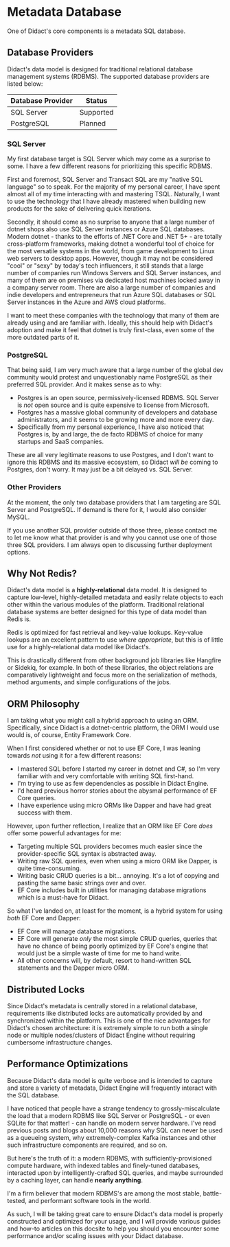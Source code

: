 # Metadata Database

One of Didact's core components is a metadata SQL database.

## Database Providers

Didact's data model is designed for traditional relational database management systems (RDBMS). The supported database providers are listed below:

| Database Provider | Status |
| --- | --- |
| SQL Server | Supported |
| PostgreSQL | Planned |

### SQL Server

My first database target is SQL Server which may come as a surprise to some. I have a few different reasons for prioritizing this specific RDBMS.

First and foremost, SQL Server and Transact SQL are my "native SQL language" so to speak. For the majority of my personal career, I have spent almost all of my time interacting with and mastering TSQL. Naturally, I want to use the technology that I have already mastered when building new products for the sake of delivering quick iterations.

Secondly, it should come as no surprise to anyone that a large number of dotnet shops also use SQL Server instances or Azure SQL databases. Modern dotnet - thanks to the efforts of .NET Core and .NET 5+ - are totally cross-platform frameworks, making dotnet a wonderful tool of choice for the most versatile systems in the world, from game development to Linux web servers to desktop apps. However, though it may not be considered "cool" or "sexy" by today's tech influencers, it still stands that a large number of companies run Windows Servers and SQL Server instances, and many of them are on premises via dedicated host machines locked away in a company server room. There are also a large number of companies and indie developers and entrepreneurs that run Azure SQL databases or SQL Server instances in the Azure and AWS cloud platforms.

I want to meet these companies with the technology that many of them are already using and are familiar with. Ideally, this should help with Didact's adoption and make it feel that dotnet is truly first-class, even some of the more outdated parts of it.

### PostgreSQL

That being said, I am very much aware that a large number of the global dev community would protest and unquestionably name PostgreSQL as their preferred SQL provider. And it makes sense as to why:

* Postgres is an open source, permissively-licensed RDBMS. SQL Server is *not* open source and is quite expensive to license from Microsoft.
* Postgres has a massive global community of developers and database administrators, and it seems to be growing more and more every day.
* Specifically from my personal experience, I have also noticed that Postgres is, by and large, the de facto RDBMS of choice for many startups and SaaS companies.

These are all very legitimate reasons to use Postgres, and I don't want to ignore this RDBMS and its massive ecosystem, so Didact *will be* coming to Postgres, don't worry. It may just be a bit delayed vs. SQL Server.

### Other Providers

At the moment, the only two database providers that I am targeting are SQL Server and PostgreSQL. If demand is there for it, I would also consider MySQL.

If you use another SQL provider outside of those three, please contact me to let me know what that provider is and why you cannot use one of those three SQL providers. I am always open to discussing further deployment options.

## Why Not Redis?

Didact's data model is a **highly-relational** data model. It is designed to capture low-level, highly-detailed metadata and easily relate objects to each other within the various modules of the platform. Traditional relational database systems are better designed for this type of data model than Redis is.

Redis is optimized for fast retrieval and key-value lookups. Key-value lookups are an excellent pattern to use *where appropriate*, but this is of little use for a highly-relational data model like Didact's.

This is drastically different from other background job libraries like Hangfire or Sidekiq, for example. In both of these libraries, the object relations are comparatively lightweight and focus more on the serialization of methods, method arguments, and simple configurations of the jobs.

## ORM Philosophy

I am taking what you might call a hybrid approach to using an ORM. Specifically, since Didact is a dotnet-centric platform, the ORM I would use would is, of course, Entity Framework Core.

When I first considered whether or not to use EF Core, I was leaning towards *not* using it for a few different reasons:

* I mastered SQL before I started my career in dotnet and C#, so I'm very familiar with and very comfortable with writing SQL first-hand.
* I'm trying to use as few dependencies as possible in Didact Engine.
* I'd heard previous horror stories about the abysmal performance of EF Core queries.
* I have experience using micro ORMs like Dapper and have had great success with them.

However, upon further reflection, I realize that an ORM like EF Core *does* offer some powerful advantages for me:

* Targeting multiple SQL providers becomes much easier since the provider-specific SQL syntax is abstracted away.
* Writing raw SQL queries, even when using a micro ORM like Dapper, is quite time-consuming.
* Writing basic CRUD queries is a bit... annoying. It's a lot of copying and pasting the same basic strings over and over.
* EF Core includes built in utilities for managing database migrations which is a must-have for Didact.

So what I've landed on, at least for the moment, is a hybrid system for using *both* EF Core and Dapper:

* EF Core will manage database migrations.
* EF Core will generate *only* the most simple CRUD queries, queries that have no chance of being poorly optimized by EF Core's engine that would just be a simple waste of time for me to hand write.
* All other concerns will, by default, resort to hand-written SQL statements and the Dapper micro ORM.

## Distributed Locks

Since Didact's metadata is centrally stored in a relational database, requirements like distributed locks are automatically provided by and synchronized within the platform. This is one of the nice advantages for Didact's chosen architecture: it is extremely simple to run both a single node or multiple nodes/clusters of Didact Engine without requiring cumbersome infrastructure changes.

## Performance Optimizations

Because Didact's data model is quite verbose and is intended to capture and store a variety of metadata, Didact Engine will frequently interact with the SQL database.

I have noticed that people have a strange tendency to grossly-miscalculate the load that a modern RDBMS like SQL Server or PostgreSQL - or even SQLite for that matter! - can handle on modern server hardware. I've read previous posts and blogs about 10,000 reasons why SQL can never be used as a queueing system, why extremely-complex Kafka instances and other such infrastructure components are required, and so on.

But here's the truth of it: a modern RDBMS, with sufficiently-provisioned compute hardware, with indexed tables and finely-tuned databases, interacted upon by intelligently-crafted SQL queries, and maybe surrounded by a caching layer, can handle **nearly anything**.

I'm a firm believer that modern RDBMS's are among the most stable, battle-tested, and performant software tools in the world.

As such, I will be taking great care to ensure Didact's data model is properly constructed and optimized for your usage, and I will provide various guides and how-to articles on this docsite to help you should you encounter some performance and/or scaling issues with your Didact database.
